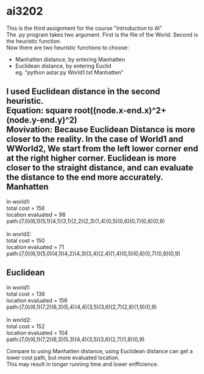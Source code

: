 # ai3202
This is the third assignment for the course "Introduction to AI"<br>
The .py program takes two argument. First is the file of the World. Second is the heuristic function.<br>
Now there are two heuristic functions to choose:
* Manhatten distance, by entering Manhatten
* Euclidean distance, by entering Euclid<br>
eg. "python astar.py World1.txt Manhatten"

I used Euclidean distance in the second heuristic.<br>
Equation: square root((node.x-end.x)^2+(node.y-end.y)^2)<br>
Movivation: Because Euclidean Distance is more closer to the reality. In the case of World1 and WWorld2, We start from the left lower corner end at the right higher corner. Euclidean is more closer to the straight distance, and can evaluate the distance to the end more accurately.<br>
Manhatten
---------
In world1:<br>
total cost = 156<br>
location evaluated = 98<br>
path:(7,0)(6,1)(5,1)(4,1)(3,1)(2,2)(2,3)(1,4)(0,5)(0,6)(0,7)(0,8)(0,9)<br>
<br>
In world2:<br>
total cost = 150<br>
location evaluated = 71<br>
path:(7,0)(6,1)(5,0)(4,1)(4,2)(4,3)(3,4)(2,4)(1,4)(0,5)(0,6)(0,7)(0,8)(0,9)<br>

Euclidean
--------
In world1:<br>
total cost = 138<br>
location evaluated = 156<br>
path:(7,0)(6,1)(7,2)(6,3)(5,4)(4,4)(3,5)(3,6)(2,7)(2,8)(1,9)(0,9)<br><br>
In world2:<br>
total cost = 152<br>
location evaluated = 104<br>
path:(7,0)(6,1)(7,2)(6,3)(5,3)(4,4)(3,5)(3,6)(2,7)(1,8)(0,9)<br>

Compare to using Manhatten distance, using Euclidean distance can get a lower cost path, but more evaluated location.<br>
This may result in longer running time and lower enfficience.<br>
